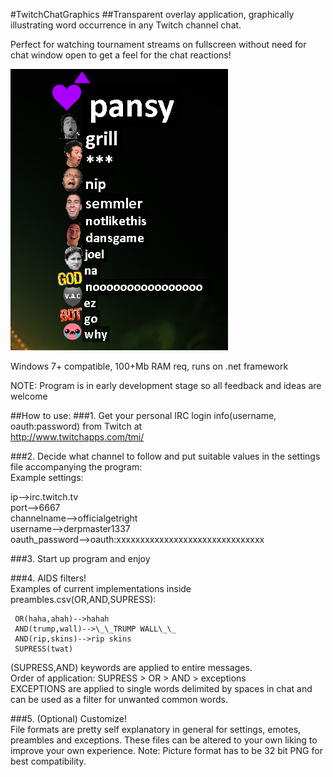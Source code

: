 #TwitchChatGraphics
##Transparent overlay application, graphically illustrating word occurrence in any Twitch channel chat.

Perfect for watching tournament streams on fullscreen without need for chat window open to get a feel for the chat reactions!

![alt text](https://github.com/barestrand/TwitchChatGraphics/blob/master/pansy.PNG "Showcase 1")

Windows 7+ compatible, 100+Mb RAM req, runs on .net framework

NOTE: Program is in early development stage so all feedback and ideas are welcome

##How to use:
###1. Get your personal IRC login info(username, oauth:password) from Twitch at  
	http://www.twitchapps.com/tmi/  

###2. Decide what channel to follow and put suitable values in the settings file accompanying the program:  
   Example settings:

ip-->irc.twitch.tv  
port-->6667  
channelname-->officialgetright  
username-->derpmaster1337  
oauth_password-->oauth:xxxxxxxxxxxxxxxxxxxxxxxxxxxxxxx  

###3. Start up program and enjoy

###4. AIDS filters!  
Examples of current implementations inside preambles.csv(OR,AND,SUPRESS):

     OR(haha,ahah)-->hahah  
     AND(trump,wall)-->\_\_TRUMP WALL\_\_  
     AND(rip,skins)-->rip skins  
     SUPRESS(twat)  

(SUPRESS,AND) keywords are applied to entire messages.  
Order of application: SUPRESS > OR > AND > exceptions  
EXCEPTIONS are applied to single words delimited by spaces in chat and can be used as a filter for unwanted common words.

###5. (Optional) Customize!  
     File formats are pretty self explanatory in general for settings, emotes, preambles and exceptions.
     These files can be altered to your own liking to improve your own experience.
     Note: Picture format has to be 32 bit PNG for best compatibility.
